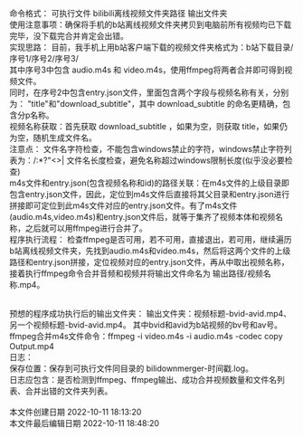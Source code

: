 命令格式：
可执行文件 bilibili离线视频文件夹路径 输出文件夹
<br>
使用注意事项：确保将手机的b站离线视频文件夹拷贝到电脑前所有视频均已下载完毕，没下载完合并肯定会出错。
<br>
实现思路：
目前，我手机上用b站客户端下载的视频文件夹格式为：b站下载目录/序号1/序号2/序号3/
<br>
其中序号3中包含 audio.m4s 和 video.m4s，使用ffmpeg将两者合并即可得到视频文件。
<br>
同时，在序号2中包含entry.json文件，里面包含两个字段与视频名称有关，分别为：
"title"和"download_subtitle"，其中 download_subtitle 的命名更精确，包含分p名称。
<br>
视频名称获取：首先获取 download_subtitle ，如果为空，则获取 title，如果仍为空，随机生成文件名。
<br>
注意点：
文件名字符检查，不能包含windows禁止的字符，windows禁止字符列表为：/\:*?"<>|
文件名长度检查，避免名称超过windows限制长度(似乎没必要检查)
<br>
m4s文件和entry.json(包含视频名称和id)的路径关联：在m4s文件的上级目录即包含entry.json文件，因此，定位到m4s文件后直接将其父目录和entry.json进行拼接即可定位到此m4s文件对应的entry.json文件。有了m4s文件(audio.m4s,video.m4s)和entry.json文件后，就等于集齐了视频本体和视频名称，之后就可以用ffmpeg进行合并了。
<br>
程序执行流程：
检查ffmpeg是否可用，若不可用，直接退出，若可用，继续遍历b站离线视频文件夹，先找到audio.m4s和video.m4s，然后将这两个文件的上级路径和entry.json拼接，定位视频对应的entry.json文件，再从中取出视频名称，接着执行ffmpeg命令合并音频和视频并将输出文件命名为 输出路径/视频名称.mp4。

<br>
预想的程序成功执行后的输出文件夹：
输出文件夹：视频标题-bvid-avid.mp4、另一个视频标题-bvid-avid.mp4。
其中bvid和avid为b站视频的bv号和av号。
<br>
ffmpeg合并m4s文件命令：ffmpeg -i video.m4s -i audio.m4s -codec copy Output.mp4
<br>
日志：<br>
保存位置：保存到可执行文件同目录的 bilidownmerger-时间戳.log。<br>
日志应包含：是否检测到ffmpeg、ffmpeg输出、成功合并视频数量和文件名列表、合并出错的文件夹列表。<br>
<br>
本文件创建日期 2022-10-11 18:13:20<br>
本文件最后编辑日期 2022-10-11 18:48:20<br>
